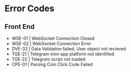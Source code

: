 # Error Codes
## Front End
- WSE-01 | WebSocket Connection Closed
- WSE-02 | WebSocket Connection Error
- DVE-33 | Data Validation failed, User object not recieved
- TGE-21 | Telegram mini-app platform not identified
- TGE-22 | Telegram script not loaded
- CPE-01 | Parsing Coin Click Code Failed